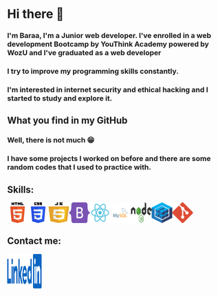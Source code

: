 # Hi there 👋

### I'm Baraa, I'm a Junior web developer. I've enrolled in a web development Bootcamp by YouThink Academy powered by WozU and I've graduated as a web developer 
### I try to improve my programming skills constantly.
### I'm interested in internet security and ethical hacking and I started to study and explore it.

## What you find in my GitHub
### Well, there is not much 😁

### I have some projects I worked on before and there are some random codes that I used to practice with.

## Skills:

<img src="https://github.com/BARAA-201/BARAA-201/blob/main/logos/html5-with-wordmark-color.svg"  alt="pic" align="left" height="48" width="48" >  

<img src="https://github.com/BARAA-201/BARAA-201/blob/main/logos/css-3-svgrepo-com.svg" alt="pic" align="left" height="48" width="48" >  
<img src="https://github.com/BARAA-201/BARAA-201/blob/main/logos/javascript.svg" alt="pic" align="left" height="48" width="48" ></a>  
<img src="https://github.com/BARAA-201/BARAA-201/blob/main/logos/bootstrap-5-seeklogo.com.svg" alt="pic" align="left" height="48" width="48" >  
<img src="https://github.com/BARAA-201/BARAA-201/blob/main/logos/react-seeklogo.com.svg" align="left" alt="pic" height="48" width="48" >  
<img src="https://github.com/BARAA-201/BARAA-201/blob/main/logos/mysql-logo-svgrepo-com.svg" alt="pic" align="left" height="48" width="48" >  
<img src="https://github.com/BARAA-201/BARAA-201/blob/main/logos/nodejs-seeklogo.com.svg" alt="pic" align="left" height="48" width="48" >
<img src="https://github.com/BARAA-201/BARAA-201/blob/main/logos/sequelize-seeklogo.com.svg"  alt="pic" align="left" height="48" width="48" >  
<img src="https://github.com/BARAA-201/BARAA-201/blob/main/logos/git-seeklogo.com.svg"  alt="pic" align="left" height="48" width="48" > 

<br />   
 
 
  &nbsp;  

## Contact me:
<a href="https://www.linkedin.com/in/albaraa-abdo/"><img src="https://github.com/BARAA-201/BARAA-201/blob/main/logos/linkedin-seeklogo.com.svg" align="left" height="80" width="80" >







